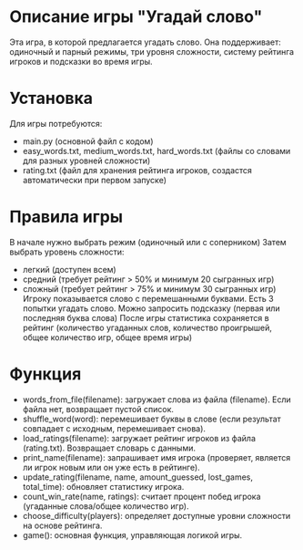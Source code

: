 # Описание игры "Угадай слово"
Эта игра, в которой предлагается угадать слово. Она поддерживает: одиночный и парный режимы, три уровня сложности, систему рейтинга игроков и подсказки во время игры.
# Установка
Для игры потребуются:
- main.py (основной файл с кодом)
- easy_words.txt, medium_words.txt, hard_words.txt (файлы со словами для разных уровней сложности)
- rating.txt (файл для хранения рейтинга игроков, создастся автоматически при первом запуске)
# Правила игры
В начале нужно выбрать режим (одиночный или с соперником)
Затем выбрать уровень сложности:
- легкий (доступен всем)
- средний (требует рейтинг > 50% и минимум 20 сыгранных игр)
- сложный (требует рейтинг > 75% и минимум 30 сыгранных игр)
Игроку показывается слово с перемешанными буквами. Есть 3 попытки угадать слово. Можно запросить подсказку (первая или последняя буква слова)
После игры статистика сохраняется в рейтинг (количество угаданных слов, количество проигрышей, общее количество игр, общее время игры)
# Функция
- words_from_file(filename): загружает слова из файла (filename). Если файла нет, возвращает пустой список.
- shuffle_word(word): перемешивает буквы в слове (если результат совпадает с исходным, перемешивает снова).
- load_ratings(filename): загружает рейтинг игроков из файла (rating.txt). Возвращает словарь с данными.
- print_name(filename): запрашивает имя игрока (проверяет, является ли игрок новым или он уже есть в рейтинге).
- update_rating(filename, name, amount_guessed, lost_games, total_time): обновляет статистику игрока.
- count_win_rate(name, ratings): считает процент побед игрока (угаданные слова/общее количество игр).
- choose_difficulty(players): определяет доступные уровни сложности на основе рейтинга.
- game(): основная функция, управляющая логикой игры.
